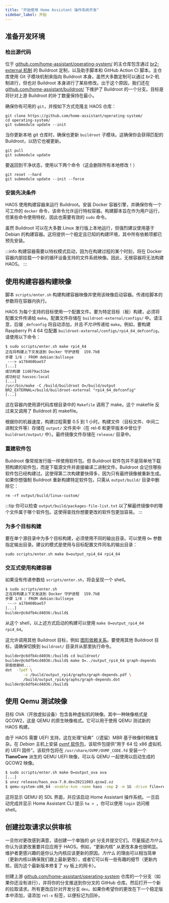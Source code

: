 ```yaml
---
title: "开始使用 Home Assistant 操作系统开发"
sidebar_label: 开始
---
```


## 准备开发环境

### 检出源代码

位于 [github.com/home-assistant/operating-system/](https://github.com/home-assistant/operating-system/) 的主仓库包含通过 [br2-external 机制](https://buildroot.org/downloads/manual/manual.html#outside-br-custom) 的 Buildroot 定制，以及助手脚本和 GitHub Action CI 脚本。主仓库使用 Git 子模块机制来指向 Buildroot 本身。虽然大多数定制可以通过 br2-机制进行，但也对 Buildroot 本身进行了某些修改。出于这个原因，我们还在 [github.com/home-assistant/buildroot/](https://github.com/home-assistant/buildroot/) 下维护了 Buildroot 的一个分支。目标是将针对上游 Buildroot 的补丁数量保持在最小。

确保你有可用的 `git`，并按如下方式克隆主 HAOS 仓库：

```shell
git clone https://github.com/home-assistant/operating-system/
cd operating-system/
git submodule update --init
```

当你更新本地 git 仓库时，确保也更新 `buildroot` 子模块。这确保你会获得匹配的 Buildroot，以防它也被更新。

```shell
git pull
git submodule update
```

要返回到干净状态，使用以下两个命令（这会删除所有本地修改！）

```shell
git reset --hard
git submodule update --init --force
```

### 安装先决条件

HAOS 使用构建容器来运行 Buildroot。安装 Docker 容器引擎，并确保你有一个可工作的 `docker` 命令，该命令允许运行特权容器。构建脚本旨在作为用户运行，但某些命令使用特权，因此也需要有效的 `sudo` 命令。

虽然 Buildroot 可以在大多数 Linux 发行版上本地运行，但强烈建议使用基于 Debian 的构建容器。这将提供一个稳定且已知的构建环境，其中所有依赖项都已预先安装。

:::info
构建容器需要以特权模式启动，因为在构建过程的某个时刻，将在 Docker 容器内部挂载一个新的循环设备支持的文件系统映像。因此，无根容器将无法构建 HAOS。
:::

## 使用构建容器构建映像

脚本 `scripts/enter.sh` 构建构建容器映像并使用该映像启动容器。传递给脚本的参数将在容器内执行。

HAOS 为每个支持的目标使用一个配置文件。要为特定目标（板）构建，必须将配置文件传递给 `make`。配置文件存储在 `buildroot-external/configs/` 中。请注意，后缀 `_defconfig` 将自动添加，并且*不允许*传递给 `make`。例如，要构建 Raspberry Pi 4 64 位配置 `buildroot-external/configs/rpi4_64_defconfig`，请使用以下命令：

```
$ sudo scripts/enter.sh make rpi4_64
正在将构建上下文发送到 Docker 守护进程  159.7kB
步骤 1/8 : FROM debian:bullseye
 ---> a178460bae57
[...]
成功构建 11d679ac51be
成功标记 hassos:local
[...]
/usr/bin/make -C /build/buildroot O=/build/output BR2_EXTERNAL=/build/buildroot-external "rpi4_64_defconfig"
[...]
```

这在容器内使用源代码库根目录中的 `Makefile` 调用了 make。这个 makefile 反过来又调用了 Buildroot 的 makefile。

根据你的机器速度，构建过程需要 0.5 到 1 小时。构建文件（目标文件、中间二进制文件等）存储在 `output/` 文件夹中（在 rel-6 和更早版本中曾位于 `buildroot/output/` 中）。最终镜像文件存储在 `release/` 目录中。

### 重建软件包

Buildroot 像常规发行版一样使用软件包。但 Buildroot 软件包并不是简单地下载预构建的软件包，而是下载源文件并直接编译二进制文件。Buildroot 会记住哪些软件包已经构建过。这使得第二次构建要快得多，因为只有最终镜像被重新生成。如果你想强制 Buildroot 重新构建特定软件包，只需从 `output/build/` 目录中删除它：

```shell
rm -rf output/build/linux-custom/
```

:::tip
你可以检查 `output/build/packages-file-list.txt` 以了解最终镜像中的哪个文件属于哪个软件包。这使得查找你想要更改的软件包更加容易。
:::

### 为多个目标构建

要在单个源目录中为多个目标构建，必须使用不同的输出目录。可以使用 `O=` 参数指定输出目录。建议的模式是使用与目标配置文件同名的输出目录：

```shell
sudo scripts/enter.sh make O=output_rpi4_64 rpi4_64
```

### 交互式使用构建容器

如果没有传递参数给 `scripts/enter.sh`，将会呈现一个 shell。

```bash
$ sudo scripts/enter.sh
正在将构建上下文发送到 Docker 守护进程  159.7kB
步骤 1/8 : FROM debian:bullseye
 ---> a178460bae57
[...]
builder@c6dfb4cd4036:/build$ 
```

从这个 shell，以上述方式启动的构建可以使用 `make O=output_rpi4_64 rpi4_64`。

这允许调用其他 Buildroot 目标，例如 [图形依赖关系](https://buildroot.org/downloads/manual/manual.html#_graphing_the_dependencies_between_packages)。要使用其他 Buildroot 目标，请确保切换到 `buildroot/` 目录并从那里执行命令。

```bash
builder@c6dfb4cd4036:/build$ cd buildroot/
builder@c6dfb4cd4036:/build$ make O=../output_rpi4_64 graph-depends
获取依赖树...
dot  -Tpdf \
        -o /build/output_rpi4/graphs/graph-depends.pdf \
        /build/output_rpi4/graphs/graph-depends.dot
builder@c6dfb4cd4036:/build$
```

## 使用 Qemu 测试映像

目标 OVA（开放虚拟设备）包含各种虚拟机的映像。其中一种映像格式是 QCOW2，这是 QEMU 的原生映像格式。它可以用于使用 QEMU 测试新的 HAOS 构建。

由于 HAOS 需要 UEFI 支持，这在处理“经典”（/遗留）MBR 基于映像时稍微复杂。在 *Debian* 主机上安装 [ovmf 软件包](https://packages.debian.org/stable/ovmf)，该软件包提供“用于 64 位 x86 虚拟机的 UEFI 固件”。该软件包将在 `/usr/share/OVMF/OVMF_CODE.fd` 安装一个 **TianoCore** 派生的 QEMU UEFI 映像，可以与 QEMU 一起使用以启动生成的 QCOW2 映像。

```bash
$ sudo scripts/enter.sh make O=output_ova ova
[...]
$ unxz release/haos_ova-7.0.dev20211003.qcow2.xz
$ qemu-system-x86_64 -enable-kvm -name haos -smp 2 -m 1G -drive file=release/haos_ova-7.0.dev20211003.qcow2,index=0,media=disk,if=virtio,format=qcow2 -drive file=/usr/share/ovmf/x64/OVMF_CODE.fd,if=pflash,format=raw,readonly=on
```

这将显示 QEMU 的 SDL 界面，并应该启动 Home Assistant 操作系统。一旦启动完成并显示 Home Assistant CLI 提示 `ha > `，你可以使用 `login` 访问根 shell。

## 创建拉取请求以供审核

一旦你对更改感到满意，请创建一个单独的 git 分支并提交它们。尽量描述*为什么*你认为该更改重要并应应用于 HAOS。例如，“更新内核” 从更改本身也很明显。维护者更感兴趣的是你认为内核应该更新的原因。*为什么* 的理由可以相当简单（更新内核以确保我们跟上最新更改），或者它可以有一些有趣的细节（更新内核，因为这个最新版本修复了 xy 板上的网卡）。

创建上游 [github.com/home-assistant/operating-system](https://github.com/home-assistant/operating-system) 仓库的一个分支（如果你还没有进行），并将你的分支推送到你分叉的 GitHub 仓库。然后打开一个新的拉取请求。所有更改应针对开发分支 `dev`。如果你希望你的更改在下一个稳定版本中添加，请添加 `rel-x` 标签，以便标记为回补。